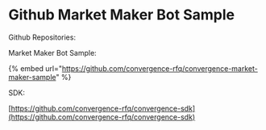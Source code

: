 # Github Market Maker Bot Sample

Github Repositories:

Market Maker Bot Sample:

{% embed url="https://github.com/convergence-rfq/convergence-market-maker-sample" %}

SDK:

[https://github.com/convergence-rfq/convergence-sdk](https://github.com/convergence-rfq/convergence-sdk)

